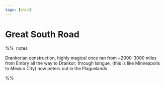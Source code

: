 ```yaml
---
tags: [stub]
---
```

# Great South Road

%%  notes

Drankorian construction, highly magical
once ran from ~2000-3000 miles from  Embry all the way to Drankor; through Isingue, 
(this is like Minneapolis to Mexico City)
now peters out in the Plaguelands

%%
